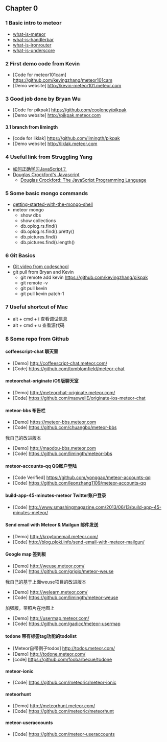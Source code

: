 
## Chapter 0
### 1 Basic intro to meteor
* [what-is-meteor](https://www.eventedmind.com/classes/getting-started-with-meteor/meteor-what-is-meteor)
* [what-is-handlerbar](https://www.eventedmind.com/feed/handlebars-how-it-works)
* [what-is-ironrouter](https://www.eventedmind.com/feed/meteor-ironrouter)
* [what-is-underscore](http://underscorejs.org/)

### 2 First demo code from Kevin
* [Code for meteor101cam] <https://github.com/kevingzhang/meteor101cam>
* [Demo website] <http://kevin-meteor101.meteor.com>

### 3 Good job done by Bryan Wu 
* [Code for pikpak] <https://github.com/cooloney/pikpak>
* [Demo website] <http://pikpak.meteor.com>

#### 3.1 branch from limingth
* [code for liklak] <https://github.com/limingth/pikpak>
* [Demo website] <http://liklak.meteor.com>

### 4 Useful link from Struggling Yang
* [如何正确学习JavaScript？](http://mp.weixin.qq.com/s?__biz=MzAxODE2MjM1MA==&mid=202171604&idx=1&sn=9ae7f65618495b7c21165695d8abf038&scene=1&key=79cf83ea5128c3e5ee2620ebba082c8c6b7d293fc1cc19db535b0c66b953dd98472798923a16d350f772d8b15546f71c&ascene=1&uin=ODU4OTAxMzIw&devicetype=webwx&version=70000001&pass_ticket=xqnxcKUynUck5%2B%2Bd3pQedeUlUsa0XKmD1OS4F1UU4zniLXQzMQaLNTmKdStSr0RB)
* [Douglas Crockford's Javascript](http://javascript.crockford.com/)
  - [Douglas Crockford: The JavaScript Programming Language](https://www.youtube.com/watch?v=v2ifWcnQs6M)

### 5 Some basic mongo commands 
* [getting-started-with-the-mongo-shell](http://docs.mongodb.org/v2.2/tutorial/getting-started-with-the-mongo-shell/)
* meteor mongo
  - show dbs
  - show collections
  - db.oplog.rs.find()
  - db.oplog.rs.find().pretty()
  - db.pictures.find()
  - db.pictures.find().length()

### 6 Git Basics 
* [Git video from codeschool](http://gitreal.codeschool.com/levels/1)
* git pull from Bryan and Kevin
  - git remote add kevin https://github.com/kevingzhang/pikpak
  - git remote -v
  - git pull kevin
  - git pull kevin patch-1

### 7 Useful shortcut of Mac
* alt + cmd + i  查看调试信息
* alt + cmd + u  查看源代码

### 8 Some repo from Github
#### coffeescript-chat 聊天室
* [Demo] <http://coffeescript-chat.meteor.com/>
* [Code] <https://github.com/tomblomfield/meteor-chat>

#### meteorchat-originate iOS版聊天室
* [Demo] <http://meteorchat-originate.meteor.com/>
* [Code] <https://github.com/maxwellE/originate-ios-meteor-chat>

#### meteor-bbs 布告栏
* [Demo] <https://meteor-bbs.meteor.com>
* [Code] <https://github.com/chuangbo/meteor-bbs>

我自己的改进版本
* [Demo] <http://maodou-bbs.meteor.com>
* [Code] <https://github.com/limingth/meteor-bbs>

#### meteor-accounts-qq QQ账户登陆
* [Code Verified] <https://github.com/yonggao/meteor-accounts-qq>  
* [Code] <https://github.com/leonzhang1109/meteor-accounts-qq>

#### build-app-45-minutes-meteor Twitter账户登录
* [Code] <http://www.smashingmagazine.com/2013/06/13/build-app-45-minutes-meteor/>

#### Send email with Meteor & Mailgun 邮件发送
* [Demo] <http://krpytonemail.meteor.com/>
* [Code] <http://blog.ploki.info/send-email-with-meteor-mailgun/>

#### Google map 签到板
* [Demo] <http://weuse.meteor.com/>
* [Code] <https://github.com/grigio/meteor-weuse>

我自己的基于上面weuse项目的改进版本
* [Demo] <http://welearn.meteor.com/>
* [Code] <https://github.com/limingth/meteor-weuse>

加强版，带照片在地图上
* [Demo] <http://usermap.meteor.com/>
* [Code] <https://github.com/gadicc/meteor-usermap>

#### todone 带有标签tag功能的todolist
* [Meteor自带例子todos] <http://todos.meteor.com/>
* [Demo] <http://todone.meteor.com/>
* [code] <https://github.com/foobarbecue/todone>

#### meteor-ionic
* [Code] <https://github.com/meteoric/meteor-ionic>

#### meteorhunt
* [Demo] <http://meteorhunt.meteor.com/>
* [Code] <https://github.com/meteoric/meteorhunt>

#### meteor-useraccounts
* [Code] <https://github.com/meteor-useraccounts>
